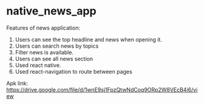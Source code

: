 # native_news_app



Features of news application:

  1. Users can see the top headline and news when opening it.
  1. Users can search news by topics
  1. Filter news is available.
  1. Users can see all news section
  1. Used react native.
  1. Used react-navigation to route between pages

Apk link: https://drive.google.com/file/d/1wnE9sj1FpzQtwNdCoq9ORp2W8VEcB4i6/view
